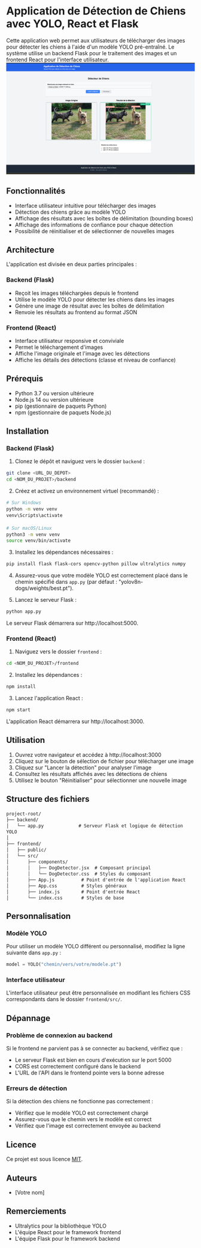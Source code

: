 # Application de Détection de Chiens avec YOLO, React et Flask

Cette application web permet aux utilisateurs de télécharger des images pour détecter les chiens à l'aide d'un modèle YOLO pré-entraîné. Le système utilise un backend Flask pour le traitement des images et un frontend React pour l'interface utilisateur.
![Texte alternatif pour l'image](image.png)
## Fonctionnalités

- Interface utilisateur intuitive pour télécharger des images
- Détection des chiens grâce au modèle YOLO
- Affichage des résultats avec les boîtes de délimitation (bounding boxes)
- Affichage des informations de confiance pour chaque détection
- Possibilité de réinitialiser et de sélectionner de nouvelles images

## Architecture

L'application est divisée en deux parties principales :

### Backend (Flask)

- Reçoit les images téléchargées depuis le frontend
- Utilise le modèle YOLO pour détecter les chiens dans les images
- Génère une image de résultat avec les boîtes de délimitation
- Renvoie les résultats au frontend au format JSON

### Frontend (React)

- Interface utilisateur responsive et conviviale
- Permet le téléchargement d'images
- Affiche l'image originale et l'image avec les détections
- Affiche les détails des détections (classe et niveau de confiance)

## Prérequis

- Python 3.7 ou version ultérieure
- Node.js 14 ou version ultérieure
- pip (gestionnaire de paquets Python)
- npm (gestionnaire de paquets Node.js)

## Installation

### Backend (Flask)

1. Clonez le dépôt et naviguez vers le dossier `backend` :
```bash
git clone <URL_DU_DEPOT>
cd <NOM_DU_PROJET>/backend
```

2. Créez et activez un environnement virtuel (recommandé) :
```bash
# Sur Windows
python -m venv venv
venv\Scripts\activate

# Sur macOS/Linux
python3 -m venv venv
source venv/bin/activate
```

3. Installez les dépendances nécessaires :
```bash
pip install flask flask-cors opencv-python pillow ultralytics numpy
```

4. Assurez-vous que votre modèle YOLO est correctement placé dans le chemin spécifié dans `app.py` (par défaut : "yolov8n-dogs/weights/best.pt").

5. Lancez le serveur Flask :
```bash
python app.py
```

Le serveur Flask démarrera sur http://localhost:5000.

### Frontend (React)

1. Naviguez vers le dossier `frontend` :
```bash
cd <NOM_DU_PROJET>/frontend
```

2. Installez les dépendances :
```bash
npm install
```

3. Lancez l'application React :
```bash
npm start
```

L'application React démarrera sur http://localhost:3000.

## Utilisation

1. Ouvrez votre navigateur et accédez à http://localhost:3000
2. Cliquez sur le bouton de sélection de fichier pour télécharger une image
3. Cliquez sur "Lancer la détection" pour analyser l'image
4. Consultez les résultats affichés avec les détections de chiens
5. Utilisez le bouton "Réinitialiser" pour sélectionner une nouvelle image

## Structure des fichiers

```
project-root/
├── backend/
│   └── app.py             # Serveur Flask et logique de détection YOLO
│
├── frontend/
│   ├── public/
│   └── src/
│       ├── components/
│       │   ├── DogDetector.jsx  # Composant principal
│       │   └── DogDetector.css  # Styles du composant
│       ├── App.js          # Point d'entrée de l'application React
│       ├── App.css         # Styles généraux
│       ├── index.js        # Point d'entrée React
│       └── index.css       # Styles de base
```

## Personnalisation

### Modèle YOLO

Pour utiliser un modèle YOLO différent ou personnalisé, modifiez la ligne suivante dans `app.py` :

```python
model = YOLO("chemin/vers/votre/modele.pt")
```

### Interface utilisateur

L'interface utilisateur peut être personnalisée en modifiant les fichiers CSS correspondants dans le dossier `frontend/src/`.

## Dépannage

### Problème de connexion au backend

Si le frontend ne parvient pas à se connecter au backend, vérifiez que :
- Le serveur Flask est bien en cours d'exécution sur le port 5000
- CORS est correctement configuré dans le backend
- L'URL de l'API dans le frontend pointe vers la bonne adresse

### Erreurs de détection

Si la détection des chiens ne fonctionne pas correctement :
- Vérifiez que le modèle YOLO est correctement chargé
- Assurez-vous que le chemin vers le modèle est correct
- Vérifiez que l'image est correctement envoyée au backend

## Licence

Ce projet est sous licence [MIT](LICENSE).

## Auteurs

- [Votre nom]

## Remerciements

- Ultralytics pour la bibliothèque YOLO
- L'équipe React pour le framework frontend
- L'équipe Flask pour le framework backend

